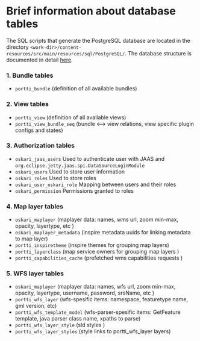 # Brief information about database tables

The SQL scripts that generate the PostgreSQL database are located in the directory `<work-dir>/content-resources/src/main/resources/sql/PostgreSQL/`.
The database structure is documented in detail [here](/documentation/architecture/database).

### 1. Bundle tables

* `portti_bundle` (definition of all available  bundles)

### 2. View tables

* `portti_view` (definition of all available views)
* `portti_view_bundle_seq` (bundle <--> view relations, view specific plugin configs and states)

### 3. Authorization tables

* `oskari_jaas_users` Used to authenticate user with JAAS and `org.eclipse.jetty.jaas.spi.DataSourceLoginModule`
* `oskari_users` Used to store user information
* `oskari_roles` Used to store roles
* `oskari_user_oskari_role` Mapping between users and their roles
* `oskari_permission` Permissions granted to roles

### 4. Map layer tables

* `oskari_maplayer` (maplayer data: names, wms url, zoom min-max, opacity, layertype, etc )
* `oskari_maplayer_metadata` (inspire metadata uuids for linking metadata to map layer)
* `portti_inspiretheme`  (inspire themes for grouping map layers)
* `portti_layerclass` (map service owners for grouping map layers )
* `portti_capabilities_cache` (prefetched wms capabilities requests )

### 5. WFS layer tables

* `oskari_maplayer` (maplayer data: names, wfs url, zoom min-max, opacity, layertype, username, password, srsName, etc )
* `portti_wfs_layer` (wfs-spesific items: namespace, featuretype name, gml version, etc)
* `portti_wfs_template_model`  (wfs-parser-spesific items: GetFeature template, java parser class name, xpaths to parse)
* `portti_wfs_layer_style` (sld styles )
* `portti_wfs_layer_styles` (style links to portti_wfs_layer layers)
